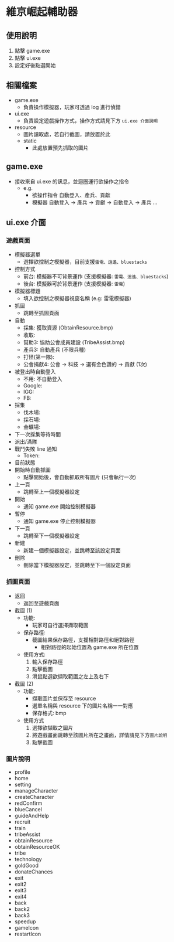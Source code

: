 # 維京崛起輔助器

## 使用說明

1. 點擊 game.exe
2. 點擊 ui.exe
3. 設定好後點選開始

## 相關檔案

* game.exe
    * 負責操作模擬器，玩家可透過 log 進行偵錯
* ui.exe
    * 負責設定遊戲操作方式，操作方式請見下方 `ui.exe 介面說明`
* resource
    * 圖片讀取處，若自行截圖，請放置於此
    * static
        * 此處放置預先抓取的圖片

## game.exe

* 接收來自 ui.exe 的訊息，並迴圈運行欲操作之指令
    * e.g. 
        * 欲操作指令
            自動登入、產兵、貢獻
        * 模擬器
            自動登入 -> 產兵 -> 貢獻 -> 自動登入 -> 產兵 ...

## ui.exe 介面

### 遊戲頁面

* 模擬器選單
    * 選擇欲控制之模擬器，目前支援`雷電、逍遙、bluestacks`
* 控制方式
    * 前台: 模擬器不可背景運作 (支援模擬器: `雷電、逍遙、bluestacks`)
    * 後台: 模擬器可於背景運作 (支援模擬器: `雷電`)
* 模擬器標題
    * 填入欲控制之模擬器視窗名稱 (e.g: 雷電模擬器)
* 抓圖
    * 跳轉至抓圖頁面
* 自動
    * 採集: 獲取資源 (ObtainResource.bmp)
    * 收取: 
    * 幫助3: 協助公會成員建設 (TribeAssist.bmp)
    * 產兵3: 自動產兵 (不限兵種)
    * 打怪(第一隊): 
    * 公會捐獻4: 公會 -> 科技 -> 選有金色讚的 -> 貢獻 (1次)
* 被登出時自動登入
    * 不用: 不自動登入
    * Google:
    * IGG:
    * FB:
* 採集
    * 伐木場:
    * 採石場:
    * 金礦場:
* 下一次採集等待時間
* 派出/滿隊
* 戰鬥失敗 line 通知
    * Token:
* 目前狀態
* 開始時自動抓圖
    * 點擊開始後，會自動抓取所有圖片 (只會執行一次)
* 上一頁
    * 跳轉至上一個模擬器設定
* 開始
    * 通知 game.exe 開始控制模擬器
* 暫停
    * 通知 game.exe 停止控制模擬器
* 下一頁
    * 跳轉至下一個模擬器設定
* 新建
    * 新建一個模擬器設定，並跳轉至該設定頁面
* 刪除
    * 刪除當下模擬器設定，並跳轉至下一個設定頁面

### 抓圖頁面

* 返回
    * 返回至遊戲頁面
* 截圖 (1)
    * 功能:
        * 玩家可自行選擇擷取範圍
    * 保存路徑:
        * 截圖結果保存路徑，支援相對路徑和絕對路徑
            * 相對路徑的起始位置為 game.exe 所在位置
    * 使用方式:
        1. 輸入保存路徑
        2. 點擊截圖
        3. 滑鼠點選欲擷取範圍之左上及右下
* 截圖 (2)
    * 功能:
        * 擷取圖片並保存至 resource
        * 選單名稱與 resource 下的圖片名稱一一對應
        * 保存格式: bmp
    * 使用方式
        1. 選擇欲擷取之圖片
        2. 將遊戲畫面跳轉至該圖片所在之畫面，詳情請見下方`圖片說明`
        3. 點擊截圖

### 圖片說明

* profile
* home
* setting
* manageCharacter
* createCharacter
* redConfirm
* blueCancel
* guideAndHelp
* recruit
* train
* tribeAssist
* obtainResource
* obtainResourceOK
* tribe
* technology
* goldGood
* donateChances
* exit
* exit2
* exit3
* exit4
* back
* back2
* back3
* speedup
* gameIcon
* restartIcon